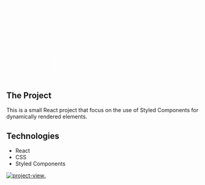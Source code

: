 ![Banner](/public/banner-sky.gif)

## The Project

This is a small React project that focus on the use of Styled Components for dynamically rendered elements.

## Technologies

- React
- CSS
- Styled Components

[<img alt="project-view" src="https://us.123rf.com/450wm/giamportone/giamportone1804/giamportone180400109/99753262-stock-vector-click-here-button-with-arrow-pointer-icon.jpg?ver=6" width="40%">.](https://phillipealves.com/sky/)

